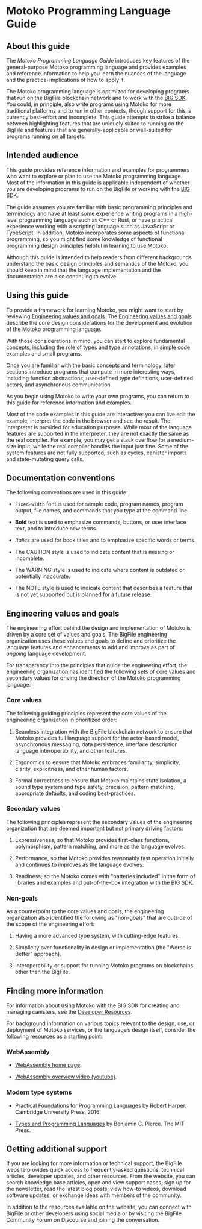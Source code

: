 # Motoko Programming Language Guide

## About this guide

The *Motoko Programming Language Guide* introduces key features of the general-purpose Motoko programming language and provides examples and reference information to help you learn the nuances of the language and the practical implications of how to apply it.

The Motoko programming language is optimized for developing programs that run on the BigFile blockchain network and to work with the [BIG SDK](https://thebigfile.com/docs/current/developer-docs/setup/install). You could, in principle, also write programs using Motoko for more traditional platforms and to run in other contexts, though support for this is currently best-effort and incomplete. This guide attempts to strike a balance between highlighting features that are uniquely suited to running on the BigFile and features that are generally-applicable or well-suited for programs running on all targets.

## Intended audience

This guide provides reference information and examples for programmers who want to explore or plan to use the Motoko programming language. Most of the information in this guide is applicable independent of whether you are developing programs to run on the BigFile or working with the [BIG SDK](https://thebigfile.com/docs/current/developer-docs/setup/install).

The guide assumes you are familiar with basic programming principles and terminology and have at least some experience writing programs in a high-level programming language such as C++ or Rust, or have practical experience working with a scripting language such as JavaScript or TypeScript. In addition, Motoko incorporates some aspects of functional programming, so you might find some knowledge of functional programming design principles helpful in learning to use Motoko.

Although this guide is intended to help readers from different backgrounds understand the basic design principles and semantics of the Motoko, you should keep in mind that the language implementation and the documentation are also continuing to evolve.

## Using this guide

To provide a framework for learning Motoko, you might want to start by reviewing [Engineering values and goals](#engineering-values-and-goals). The [Engineering values and goals](#engineering-values-and-goals) describe the core design considerations for the development and evolution of the Motoko programming language.

With those considerations in mind, you can start to explore fundamental concepts, including the role of types and type annotations, in simple code examples and small programs.

Once you are familiar with the basic concepts and terminology, later sections introduce programs that compute in more interesting ways, including function abstractions, user-defined type definitions, user-defined actors, and asynchronous communication.

As you begin using Motoko to write your own programs, you can return to this guide for reference information and examples.

Most of the code examples in this guide are interactive: you can live edit the example, interpret the code in the browser and see the result. The interpreter is provided for education purposes. While most of the language features are supported in the interpreter, they are not exactly the same as the real compiler. For example, you may get a stack overflow for a medium-size input, while the real compiler handles the input just fine. Some of the system features are not fully supported, such as cycles, canister imports and state-mutating query calls.

## Documentation conventions

The following conventions are used in this guide:

-   `Fixed-width` font is used for sample code, program names, program output, file names, and commands that you type at the command line.

-   **Bold** text is used to emphasize commands, buttons, or user interface text, and to introduce new terms.

-   *Italics* are used for book titles and to emphasize specific words or terms.

-   The CAUTION style is used to indicate content that is missing or incomplete.

-   The WARNING style is used to indicate where content is outdated or potentially inaccurate.

-   The NOTE style is used to indicate content that describes a feature that is not yet supported but is planned for a future release.

## Engineering values and goals

The engineering effort behind the design and implementation of Motoko is driven by a core set of values and goals. The BigFile engineering organization uses these values and goals to define and prioritize the language features and enhancements to add and improve as part of *ongoing* language development.

For transparency into the principles that guide the engineering effort, the engineering organization has identified the following sets of core values and secondary values for driving the direction of the Motoko programming language.

### Core values

The following guiding principles represent the core values of the engineering organization in prioritized order:

1.  Seamless integration with the BigFile blockchain network to ensure that Motoko provides full language support for the actor-based model, asynchronous messaging, data persistence, interface description language interoperability, and other features.

2.  Ergonomics to ensure that Motoko embraces familiarity, simplicity, clarity, explicitness, and other human factors.

3.  Formal correctness to ensure that Motoko maintains state isolation, a sound type system and type safety, precision, pattern matching, appropriate defaults, and coding best-practices.

### Secondary values

The following principles represent the secondary values of the engineering organization that are deemed important but not primary driving factors:

1.  Expressiveness, so that Motoko provides first-class functions, polymorphism, pattern matching, and more as the language evolves.

2.  Performance, so that Motoko provides reasonably fast operation initially and continues to improves as the language evolves.

3.  Readiness, so the Motoko comes with "batteries included" in the form of libraries and examples and out-of-the-box integration with the [BIG SDK](https://thebigfile.com/docs/current/developer-docs/setup/install).

### Non-goals

As a counterpoint to the core values and goals, the engineering organization also identified the following as "non-goals" that are outside of the scope of the engineering effort:

1.  Having a more advanced type system, with cutting-edge features.

2.  Simplicity over functionality in design or implementation (the "Worse is Better" approach).

3.  Interoperability or support for running Motoko programs on blockchains other than the BigFile.

## Finding more information

For information about using Motoko with the BIG SDK for creating and managing canisters, see the [Developer Resources](https://thebigfile.com/developers).

For background information on various topics relevant to the design, use, or deployment of Motoko services, or the language’s design itself, consider the following resources as a starting point:

### WebAssembly

-   [WebAssembly home page](https://webassembly.org/).

-   [WebAssembly overview video (youtube)](https://www.youtube.com/watch?v=fvkIQfRZ-Y0).

### Modern type systems

-   [Practical Foundations for Programming Languages](http://www.cs.cmu.edu/~rwh/pfpl/) by Robert Harper. Cambridge University Press, 2016.

-   [Types and Programming Languages](https://www.cis.upenn.edu/~bcpierce/tapl/) by Benjamin C. Pierce. The MIT Press.

## Getting additional support

If you are looking for more information or technical support, the BigFile website provides quick access to frequently-asked questions, technical articles, developer updates, and other resources. From the website, you can search knowledge base articles, open and view support cases, sign up for the newsletter, read the latest blog posts, view how-to videos, download software updates, or exchange ideas with members of the community.

In addition to the resources available on the website, you can connect with BigFile or other developers using social media or by visiting the BigFile Community Forum on Discourse and joining the conversation.
